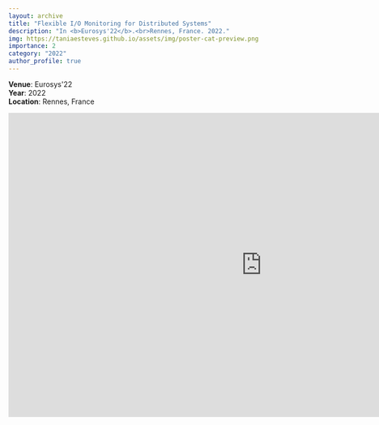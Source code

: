 ```yaml
---
layout: archive
title: "Flexible I/O Monitoring for Distributed Systems"
description: "In <b>Eurosys'22</b>.<br>Rennes, France. 2022."
img: https://taniaesteves.github.io/assets/img/poster-cat-preview.png
importance: 2
category: "2022"
author_profile: true
---
```



**Venue**: Eurosys'22<br>
**Year**: 2022<br>
**Location**: Rennes, France<br>

<embed src="https://taniaesteves.github.io/files/2022/cat-eurosys22-taniaesteves-poster.pdf" width="1000px" height="600px" />

